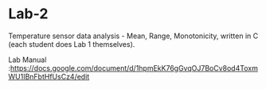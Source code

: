 # Lab-2
Temperature sensor data analysis - Mean, Range, Monotonicity, written in C (each student does Lab 1 themselves).

Lab Manual :https://docs.google.com/document/d/1hpmEkK76gGvqOJ7BoCv8od4ToxmWU1IBnFbtHfUsCz4/edit
